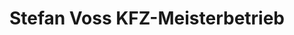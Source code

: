 ---
title: "Stefan Voss KFZ-Meisterbetrieb"
url: /bramsche/stefan-voss-kfz-meisterbetrieb/
shop: Autowerkstatt
---